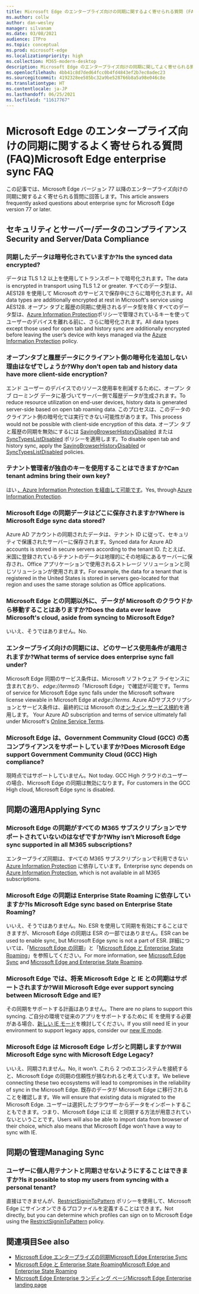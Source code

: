 ```yaml
---
title: Microsoft Edge のエンタープライズ向けの同期に関するよく寄せられる質問 (FAQ)
ms.author: collw
author: dan-wesley
manager: silvanam
ms.date: 03/08/2021
audience: ITPro
ms.topic: conceptual
ms.prod: microsoft-edge
ms.localizationpriority: high
ms.collection: M365-modern-desktop
description: Microsoft Edge のエンタープライズ向けの同期に関してよく寄せられる質問。
ms.openlocfilehash: 4bb41c8d7ded64fcc0b4fd4843ef2b7ec0adec23
ms.sourcegitcommit: 4192328ee585bc32a9be528766b8a5a98e046c8e
ms.translationtype: HT
ms.contentlocale: ja-JP
ms.lasthandoff: 06/25/2021
ms.locfileid: "11617767"
---
```

# <a name="microsoft-edge-enterprise-sync-faq"></a><span data-ttu-id="6f08a-103">Microsoft Edge のエンタープライズ向けの同期に関するよく寄せられる質問 (FAQ)</span><span class="sxs-lookup"><span data-stu-id="6f08a-103">Microsoft Edge enterprise sync FAQ</span></span>

<span data-ttu-id="6f08a-104">この記事では、Microsoft Edge バージョン 77 以降のエンタープライズ向けの同期に関するよく寄せられる質問に回答します。</span><span class="sxs-lookup"><span data-stu-id="6f08a-104">This article answers frequently asked questions about enterprise sync for Microsoft Edge version 77 or later.</span></span>

## <a name="security-and-serverdata-compliance"></a><span data-ttu-id="6f08a-105">セキュリティとサーバー/データのコンプライアンス</span><span class="sxs-lookup"><span data-stu-id="6f08a-105">Security and Server/Data Compliance</span></span>

### <a name="is-the-synced-data-encrypted"></a><span data-ttu-id="6f08a-106">同期したデータは暗号化されていますか?</span><span class="sxs-lookup"><span data-stu-id="6f08a-106">Is the synced data encrypted?</span></span>

<span data-ttu-id="6f08a-107">データは TLS 1.2 以上を使用してトランスポートで暗号化されます。</span><span class="sxs-lookup"><span data-stu-id="6f08a-107">The data is encrypted in transport using TLS 1.2 or greater.</span></span> <span data-ttu-id="6f08a-108">すべてのデータ型は、AES128 を使用して Microsoft のサービスで保存中にさらに暗号化されます。</span><span class="sxs-lookup"><span data-stu-id="6f08a-108">All data types are additionally encrypted at rest in Microsoft's service using AES128.</span></span> <span data-ttu-id="6f08a-109">オープン タブと履歴の同期に使用されるデータ型を除くすべてのデータ型は、[Azure Information Protection](./microsoft-edge-policies.md#restrictsignintopattern)ポリシーで管理されているキーを使ってユーザーのデバイスを離れる前に、さらに暗号化されます。</span><span class="sxs-lookup"><span data-stu-id="6f08a-109">All data types except those used for open tab and history sync are additionally encrypted before leaving the user’s device with keys managed via the [Azure Information Protection](./microsoft-edge-policies.md#restrictsignintopattern) policy.</span></span>

### <a name="why-dont-open-tab-and-history-data-have-more-client-side-encryption"></a><span data-ttu-id="6f08a-110">オープンタブと履歴データにクライアント側の暗号化を追加しない理由はなぜでしょうか?</span><span class="sxs-lookup"><span data-stu-id="6f08a-110">Why don’t open tab and history data have more client-side encryption?</span></span>

<span data-ttu-id="6f08a-111">エンド ユーザー のデバイスでのリソース使用率を削減するために、オープン タブ ローミング データに基づいてサーバー側で履歴データが生成されます。</span><span class="sxs-lookup"><span data-stu-id="6f08a-111">To reduce resource utilization on end-user devices, history data is generated server-side based on open tab roaming data.</span></span> <span data-ttu-id="6f08a-112">このプロセスは、このデータのクライアント側の暗号化では実行できない可能性があります。</span><span class="sxs-lookup"><span data-stu-id="6f08a-112">This process would not be possible with client-side encryption of this data.</span></span> <span data-ttu-id="6f08a-113">オープン タブと履歴の同期を無効にするには [SavingBrowserHistoryDisabled](./microsoft-edge-policies.md#savingbrowserhistorydisabled) または [SyncTypesListDisabled](./microsoft-edge-policies.md#synctypeslistdisabled) ポリシーを適用します。</span><span class="sxs-lookup"><span data-stu-id="6f08a-113">To disable open tab and history sync, apply the [SavingBrowserHistoryDisabled](./microsoft-edge-policies.md#savingbrowserhistorydisabled) or [SyncTypesListDisabled](./microsoft-edge-policies.md#synctypeslistdisabled) policies.</span></span>

### <a name="can-tenant-admins-bring-their-own-key"></a><span data-ttu-id="6f08a-114">テナント管理者が独自のキーを使用することはできますか?</span><span class="sxs-lookup"><span data-stu-id="6f08a-114">Can tenant admins bring their own key?</span></span>

<span data-ttu-id="6f08a-115">はい [、Azure Information Protection を経由して可能です](https://azure.microsoft.com/services/information-protection/)。</span><span class="sxs-lookup"><span data-stu-id="6f08a-115">Yes, through [Azure Information Protection](https://azure.microsoft.com/services/information-protection/).</span></span>

### <a name="where-is-microsoft-edge-sync-data-stored"></a><span data-ttu-id="6f08a-116">Microsoft Edge の同期データはどこに保存されますか?</span><span class="sxs-lookup"><span data-stu-id="6f08a-116">Where is Microsoft Edge sync data stored?</span></span>

<span data-ttu-id="6f08a-117">Azure AD アカウントの同期されたデータは、テナント ID に従って、セキュリティで保護されたサーバーに保存されます。</span><span class="sxs-lookup"><span data-stu-id="6f08a-117">Synced data for Azure AD accounts is stored in secure servers according to the tenant ID.</span></span> <span data-ttu-id="6f08a-118">たとえば、米国に登録されているテナントのデータは地理的にその地域にあるサーバーに保存され、Office アプリケーションで使用されるストレージ ソリューションと同じソリューションが使用されます。</span><span class="sxs-lookup"><span data-stu-id="6f08a-118">For example, the data for a tenant that is registered in the United States is stored in servers geo-located for that region and uses the same storage solution as Office applications.</span></span>

### <a name="does-the-data-ever-leave-microsofts-cloud-aside-from-syncing-to-microsoft-edge"></a><span data-ttu-id="6f08a-119">Microsoft Edge との同期以外に、データが Microsoft のクラウドから移動することはありますか?</span><span class="sxs-lookup"><span data-stu-id="6f08a-119">Does the data ever leave Microsoft's cloud, aside from syncing to Microsoft Edge?</span></span>

<span data-ttu-id="6f08a-120">いいえ、そうではありません。</span><span class="sxs-lookup"><span data-stu-id="6f08a-120">No.</span></span>

### <a name="what-terms-of-service-does-enterprise-sync-fall-under"></a><span data-ttu-id="6f08a-121">エンタープライズ向けの同期には、どのサービス使用条件が適用されますか?</span><span class="sxs-lookup"><span data-stu-id="6f08a-121">What terms of service does enterprise sync fall under?</span></span>

<span data-ttu-id="6f08a-122">Microsoft Edge 同期のサービス条件は、Microsoft ソフトウェア ライセンスに含まれており、 *edge://terms*の「Microsoft Edge」で確認が可能です。</span><span class="sxs-lookup"><span data-stu-id="6f08a-122">Terms of service for Microsoft Edge sync falls under the Microsoft software license viewable in Microsoft Edge at *edge://terms*.</span></span> <span data-ttu-id="6f08a-123">Azure ADサブスクリプションとサービス条件は、最終的には Microsoft の[オンライン サービス規約](https://www.microsoft.com/licensing/product-licensing/products)を適用します。 </span><span class="sxs-lookup"><span data-stu-id="6f08a-123">Your Azure AD subscription and terms of service ultimately fall under Microsoft's [Online Service Terms](https://www.microsoft.com/licensing/product-licensing/products).</span></span>

### <a name="does-microsoft-edge-support-government-community-cloud-gcc-high-compliance"></a><span data-ttu-id="6f08a-124">Microsoft Edge は、Government Community Cloud (GCC) の高コンプライアンスをサポートしていますか?</span><span class="sxs-lookup"><span data-stu-id="6f08a-124">Does Microsoft Edge support Government Community Cloud (GCC) High compliance?</span></span>

<span data-ttu-id="6f08a-125">現時点ではサポートしていません。</span><span class="sxs-lookup"><span data-stu-id="6f08a-125">Not today.</span></span> <span data-ttu-id="6f08a-126">GCC High クラウドのユーザーの場合、Microsoft Edge の同期は無効になります。</span><span class="sxs-lookup"><span data-stu-id="6f08a-126">For customers in the GCC High cloud, Microsoft Edge sync is disabled.</span></span>

## <a name="applying-sync"></a><span data-ttu-id="6f08a-127">同期の適用</span><span class="sxs-lookup"><span data-stu-id="6f08a-127">Applying Sync</span></span>

### <a name="why-isnt-microsoft-edge-sync-supported-in-all-m365-subscriptions"></a><span data-ttu-id="6f08a-128">Microsoft Edge の同期がすべての M365 サブスクリプションでサポートされていないのはなぜですか?</span><span class="sxs-lookup"><span data-stu-id="6f08a-128">Why isn’t Microsoft Edge sync supported in all M365 subscriptions?</span></span>

<span data-ttu-id="6f08a-129">エンタープライズ同期は、すべての M365 サブスクリプションで利用できない [Azure Information Protection](https://azure.microsoft.com/services/information-protection/) に依存しています。</span><span class="sxs-lookup"><span data-stu-id="6f08a-129">Enterprise sync depends on [Azure Information Protection](https://azure.microsoft.com/services/information-protection/), which is not available in all M365 subscriptions.</span></span>

### <a name="is-microsoft-edge-sync-based-on-enterprise-state-roaming"></a><span data-ttu-id="6f08a-130">Microsoft Edge の同期は Enterprise State Roaming に依存していますか?</span><span class="sxs-lookup"><span data-stu-id="6f08a-130">Is Microsoft Edge sync based on Enterprise State Roaming?</span></span>

<span data-ttu-id="6f08a-131">いいえ、そうではありません。</span><span class="sxs-lookup"><span data-stu-id="6f08a-131">No.</span></span> <span data-ttu-id="6f08a-132">ESR を使用して同期を有効にすることはできますが、Microsoft Edge の同期は ESR の一部ではありません。</span><span class="sxs-lookup"><span data-stu-id="6f08a-132">ESR can be used to enable sync, but Microsoft Edge sync is not a part of ESR.</span></span> <span data-ttu-id="6f08a-133">詳細については、「[Microsoft Edge の同期](/DeployEdge/microsoft-edge-enterprise-sync)」と「[Microsoft Edge と Enterprise State Roaming](/DeployEdge/microsoft-edge-enterprise-state-roaming)」を参照してください。</span><span class="sxs-lookup"><span data-stu-id="6f08a-133">For more information, see [Microsoft Edge Sync](/DeployEdge/microsoft-edge-enterprise-sync) and [Microsoft Edge and Enterprise State Roaming](/DeployEdge/microsoft-edge-enterprise-state-roaming).</span></span>

### <a name="will-microsoft-edge-ever-support-syncing-between-microsoft-edge-and-ie"></a><span data-ttu-id="6f08a-134">Microsoft Edge では、将来 Microsoft Edge と IE との同期はサポートされますか?</span><span class="sxs-lookup"><span data-stu-id="6f08a-134">Will Microsoft Edge ever support syncing between Microsoft Edge and IE?</span></span>

<span data-ttu-id="6f08a-135">その同期をサポートする計画はありません。</span><span class="sxs-lookup"><span data-stu-id="6f08a-135">There are no plans to support this syncing.</span></span> <span data-ttu-id="6f08a-136">ご自分の環境で従来のアプリをサポートするために IE を使用する必要がある場合、[新しい IE モード](./edge-ie-mode.md)を検討してください。</span><span class="sxs-lookup"><span data-stu-id="6f08a-136">If you still need IE in your environment to support legacy apps, consider our [new IE mode](./edge-ie-mode.md).</span></span>

### <a name="will-microsoft-edge-sync-with-microsoft-edge-legacy"></a><span data-ttu-id="6f08a-137">Microsoft Edge は Microsoft Edge レガシと同期しますか?</span><span class="sxs-lookup"><span data-stu-id="6f08a-137">Will Microsoft Edge sync with Microsoft Edge Legacy?</span></span>

<span data-ttu-id="6f08a-138">いいえ、同期されません。</span><span class="sxs-lookup"><span data-stu-id="6f08a-138">No, it won't.</span></span> <span data-ttu-id="6f08a-139">これら 2 つのエコシステムを接続すると、Microsoft Edge の同期の信頼性が損なわれると考えています。</span><span class="sxs-lookup"><span data-stu-id="6f08a-139">We believe connecting these two ecosystems will lead to compromises in the reliability of sync in the Microsoft Edge.</span></span> <span data-ttu-id="6f08a-140">既存のデータが Microsoft Edge に移行されることを確認します。</span><span class="sxs-lookup"><span data-stu-id="6f08a-140">We will ensure that existing data is migrated to the Microsoft Edge.</span></span> <span data-ttu-id="6f08a-141">ユーザーは選択したブラウザーからデータをインポートすることもできます。つまり、Microsoft Edge には IE と同期する方法が用意されていないということです。</span><span class="sxs-lookup"><span data-stu-id="6f08a-141">Users will also be able to import data from browser of their choice, which also means that Microsoft Edge won't have a way to sync with IE.</span></span>

## <a name="managing-sync"></a><span data-ttu-id="6f08a-142">同期の管理</span><span class="sxs-lookup"><span data-stu-id="6f08a-142">Managing Sync</span></span>

### <a name="is-it-possible-to-stop-my-users-from-syncing-with-a-personal-tenant"></a><span data-ttu-id="6f08a-143">ユーザーに個人用テナントと同期させないようにすることはできますか?</span><span class="sxs-lookup"><span data-stu-id="6f08a-143">Is it possible to stop my users from syncing with a personal tenant?</span></span>

<span data-ttu-id="6f08a-144">直接はできませんが、[RestrictSigninToPattern](./microsoft-edge-policies.md#restrictsignintopattern) ポリシーを使用して、Microsoft Edge にサインオンできるプロファイルを定義することはできます。</span><span class="sxs-lookup"><span data-stu-id="6f08a-144">Not directly, but you can determine which profiles can sign on to Microsoft Edge using the [RestrictSigninToPattern](./microsoft-edge-policies.md#restrictsignintopattern) policy.</span></span>

## <a name="see-also"></a><span data-ttu-id="6f08a-145">関連項目</span><span class="sxs-lookup"><span data-stu-id="6f08a-145">See also</span></span>

- [<span data-ttu-id="6f08a-146">Microsoft Edge エンタープライズの同期</span><span class="sxs-lookup"><span data-stu-id="6f08a-146">Microsoft Edge Enterprise Sync</span></span>](microsoft-edge-enterprise-sync.md)
- [<span data-ttu-id="6f08a-147">Microsoft Edge と Enterprise State Roaming</span><span class="sxs-lookup"><span data-stu-id="6f08a-147">Microsoft Edge and Enterprise State Roaming</span></span>](microsoft-edge-enterprise-state-roaming.md)
- [<span data-ttu-id="6f08a-148">Microsoft Edge Enterprise ランディング ページ</span><span class="sxs-lookup"><span data-stu-id="6f08a-148">Microsoft Edge Enterprise landing page</span></span>](https://aka.ms/EdgeEnterprise)